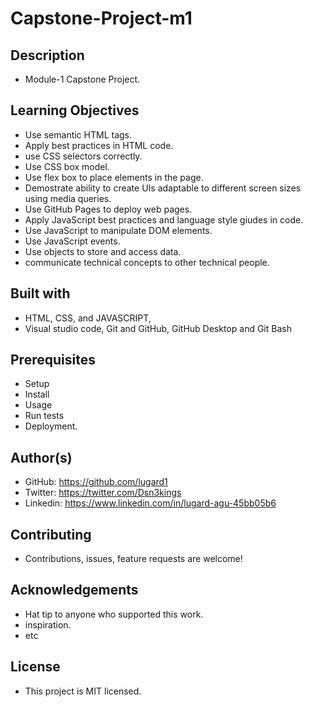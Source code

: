 # Capstone-Project-m1
## Description
- Module-1 Capstone Project.
## Learning Objectives
- Use semantic HTML tags.
- Apply best practices in HTML code.
- use CSS selectors correctly.
- Use CSS box model.
- Use flex box to place elements in the page.
- Demostrate ability to create UIs adaptable to different screen sizes using media queries.
- Use GitHub Pages to deploy web pages.
- Apply JavaScript best practices and language style giudes in code.
- Use JavaScript to manipulate DOM elements.
- Use JavaScript events.
- Use objects to store and access data.
- communicate technical concepts to other technical people.
## Built with
- HTML, CSS, and JAVASCRIPT,
- Visual studio code, Git and GitHub, GitHub Desktop and Git Bash
## Prerequisites
- Setup
- Install
- Usage
- Run tests
- Deployment.
## Author(s)
- GitHub: https://github.com/lugard1
- Twitter: https://twitter.com/Dsn3kings
- Linkedin: https://www.linkedin.com/in/lugard-agu-45bb05b6
## Contributing
- Contributions, issues, feature requests are welcome!
## Acknowledgements
- Hat tip to anyone who supported this work.
- inspiration.
- etc
## License
- This project is MIT licensed.